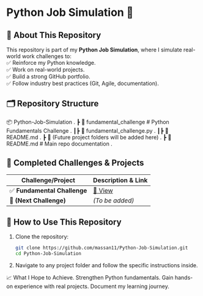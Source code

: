 # **Python Job Simulation 🚀**  

## **📌 About This Repository**  
This repository is part of my **Python Job Simulation**, where I simulate real-world work challenges to:  
✅ Reinforce my Python knowledge.  
✅ Work on real-world projects.  
✅ Build a strong GitHub portfolio.  
✅ Follow industry best practices (Git, Agile, documentation).  

## **🗂️ Repository Structure**  

📦 Python-Job-Simulation .
┣ 📂 fundamental_challenge # Python Fundamentals Challenge .
┃┣ 📜 fundamental_challenge.py .
┃┣ 📜 README.md .
┣ 📂 (Future project folders will be added here) .
┣ 📜 README.md # Main repo documentation .


## **📌 Completed Challenges & Projects**  
| Challenge/Project        | Description & Link |
|--------------------------|--------------------|
| ✅ **Fundamental Challenge** | [📂 View](fundamental_challenge/) |
| 🔄 **(Next Challenge)** | _(To be added)_ |

## **🚀 How to Use This Repository**  
1. Clone the repository:  
   ```sh
   git clone https://github.com/massan11/Python-Job-Simulation.git
   cd Python-Job-Simulation
   
2. Navigate to any project folder and follow the specific instructions inside.

📈 What I Hope to Achieve.
Strengthen Python fundamentals.
Gain hands-on experience with real projects.
Document my learning journey.
